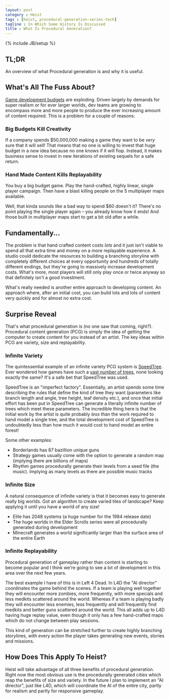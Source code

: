 ```yaml
---
layout: post
category : Heist
tags : [heist, procedural-generation-series-tech]
tagline : In Which Some History Is Discussed
title : What Is Procedural Generation?
---
```

{% include JB/setup %}


## TL;DR

An overview of what Procedural generation is and why it is useful.

## What's All The Fuss About?

[Game development budgets](http://www.wired.com/gamelife/2011/02/dice-blockbuster-games/) are exploding. Driven largely by demands for super realism or for ever larger worlds, dev teams are growing to encompass more and more people to produce the ever increasing amount of content required. This is a problem for a couple of reasons:

### Big Budgets Kill Creativity

If a company spends $50,000,000 making a game they want to be _very_ sure that it will sell! That means that no one is willing to invest that huge budget in a _new_ idea because no one knows if it will flop. Instead, it makes business sense to invest in new iterations of existing sequels for a safe return.

### Hand Made Content Kills Replayability

You buy a big budget game. Play the hand-crafted, highly linear, single player campaign. Then have a blast killing people on the 5 multiplayer maps available.

Well, that kinda sounds like a bad way to spend $60 doesn't it? There's no point playing the single player again – you already know how it ends! And those built in multiplayer maps start to get a bit old after a while.

## Fundamentally...

The problem is that hand crafted content costs _lots_ and it just isn't viable to spend all that extra time and money on a more replayable experience. A studio could dedicate the resources to building a branching storyline with completely different choices at every opportunity and hundreds of totally different endings, but they're going to massively increase development costs. What's more, most players will still only play once or twice anyway so that definitely isn't a good investment.

What's really needed is another entire approach to developing content. An approach where, after an initial cost, you can build lots and lots of content very quickly and for almost no extra cost.

## Surprise Reveal

That's what procedural generation is (no one saw that coming, right?). Procedural content generation (PCG) is simply the idea of getting the computer to create content for you instead of an artist. The key ideas within PCG are variety, size and replayability.

### Infinite Variety

The quintessential example of an infinite variety PCG system is [SpeedTree](http://www.speedtree.com/). Ever wondered how games have such a [vast number of trees](http://www.youtube.com/watch?feature=player_detailpage&v=EhwZ7Sb0PHA), none looking exactly the same? It's a safe bet that SpeedTree was used.

SpeedTree is an "imperfect factory". Essentially, an artist spends some time describing the rules that define the kind of tree they want (parameters like branch length and angle, tree height, leaf density etc.), and once that initial effort has been put in SpeedTree can generate a literally infinite number of trees which meet these parameters. The incredible thing here is that the initial work by the artist is quite probably *less* than the work required to hand model a single tree, and the total development cost of SpeedTree is undoubtedly less than how much it would cost to hand model an entire forest!

Some other examples:

 * Borderlands has 87 bazillion unique guns
 * Strategy games usually come with the option to generate a random map (implying there are billions of maps)
 * Rhythm games procedurally generate their levels from a seed file (the music). Implying as many levels as there are possible music tracks
 
### Infinite Size

A natural consequence of infinite variety is that it becomes easy to generate really big worlds. Got an algorithm to create varied tiles of landscape? Keep applying it until you have a world of any size!

 * Elite has 2048 systems (a huge number for the 1984 release date)
 * The huge worlds in the Elder Scrolls series were all procedurally generated during development
 * Minecraft generates a world significantly larger than the surface area of the entire Earth

### Infinite Replayability

Procedural generation of gameplay rather than content is starting to become popular and I think we're going to see a lot of development in this area over the next few years.

The best example I have of this is in Left 4 Dead. In L4D the "AI director" coordinates the game behind the scenes. If a team is playing well together they will encounter more zombies, more frequently, with more specials and less medkits scattered around the world. Whereas if a team is playing badly they will encounter less enemies, less frequently and will frequently find medkits and better guns scattered around the world. This all adds up to L4D having huge replay value, even though it only has a few hand-crafted maps which do not change between play sessions.

This kind of generation can be stretched further to create highly branching storylines, with every action the player takes generating new events, stories and missions.

## How Does This Apply To Heist?

Heist will take advantage of all three benefits of procedural generation. Right now the most obvious use is the procedurally generated cities which reap the benefits of size and variety. In the future I plan to implement an "AI director", just like L4D, which will coordinate the AI of the entire city, partly for realism and partly for responsive gameplay.